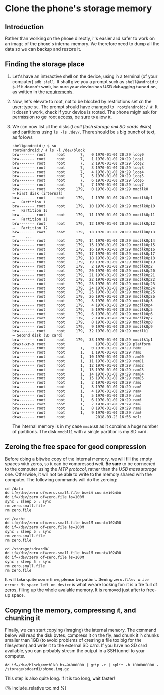 # Clone the phone's storage memory

## Introduction

Rather than working on the phone directly, it's easier and safer to work on an image of the phone's internal memory. We therefore need to dump all the data so we can backup and restore it.

## Finding the storage place

1. Let's have an interactive shell on the device, using in a terminal (of your computer) `adb shell`. It shall give you a prompt such as `shell@android:/ $`. If it doesn't work, be sure your device has USB debugging turned on, as written in the [requirements](https://gsurrel.github.io/PortingAndroid/#requirements).
1. Now, let's elevate to root, not to be blocked by restrictions set on the user: type `su`. The prompt should have changed to ` root@android:/ #`. It it doesn't work, check if your device is rooted. The phone might ask for permission to get root access, be sure to allow it.
1. We can now list all the disks (*I call flash storage and SD cards disks*) and partitions using `ls -ls /dev/`. There should be a big bunch of text, as follows
    ```
    shell@android:/ $ su
    root@android:/ # ls -l /dev/block
    brw------- root     root       7,   0 1970-01-01 20:29 loop0
    brw------- root     root       7,   1 1970-01-01 20:29 loop1
    brw------- root     root       7,   2 1970-01-01 20:29 loop2
    brw------- root     root       7,   3 1970-01-01 20:29 loop3
    brw------- root     root       7,   4 1970-01-01 20:29 loop4
    brw------- root     root       7,   5 1970-01-01 20:29 loop5
    brw------- root     root       7,   6 1970-01-01 20:29 loop6
    brw------- root     root       7,   7 1970-01-01 20:29 loop7
    brw------- root     root     179,   0 1970-01-01 20:29 mmcblk0     → First disk (internal)
    brw------- root     root     179,   1 1970-01-01 20:29 mmcblk0p1   →   Partition 1
    brw------- root     root     179,  10 1970-01-01 20:29 mmcblk0p10  →   Partition 10
    brw------- root     root     179,  11 1970-01-01 20:29 mmcblk0p11  →   Partition 11
    brw------- root     root     179,  12 1970-01-01 20:29 mmcblk0p12  →   Partition 12
    brw------- root     root     179,  13 1970-01-01 20:29 mmcblk0p13  →     ...    
    brw------- root     root     179,  14 1970-01-01 20:29 mmcblk0p14
    brw------- root     root     179,  15 1970-01-01 20:29 mmcblk0p15
    brw------- root     root     179,  16 1970-01-01 20:29 mmcblk0p16
    brw------- root     root     179,  17 1970-01-01 20:29 mmcblk0p17
    brw------- root     root     179,  18 1970-01-01 20:29 mmcblk0p18
    brw------- root     root     179,  19 1970-01-01 20:29 mmcblk0p19
    brw------- root     root     179,   2 1970-01-01 20:29 mmcblk0p2
    brw------- root     root     179,  20 1970-01-01 20:29 mmcblk0p20
    brw------- root     root     179,  21 1970-01-01 20:29 mmcblk0p21
    brw------- root     root     179,  22 1970-01-01 20:29 mmcblk0p22
    brw------- root     root     179,  23 1970-01-01 20:29 mmcblk0p23
    brw------- root     root     179,  24 1970-01-01 20:29 mmcblk0p24
    brw------- root     root     179,  25 1970-01-01 20:29 mmcblk0p25
    brw------- root     root     179,  26 1970-01-01 20:29 mmcblk0p26
    brw------- root     root     179,   3 1970-01-01 20:29 mmcblk0p3
    brw------- root     root     179,   4 1970-01-01 20:29 mmcblk0p4
    brw------- root     root     179,   5 1970-01-01 20:29 mmcblk0p5
    brw------- root     root     179,   6 1970-01-01 20:29 mmcblk0p6
    brw------- root     root     179,   7 1970-01-01 20:29 mmcblk0p7
    brw------- root     root     179,   8 1970-01-01 20:29 mmcblk0p8
    brw------- root     root     179,   9 1970-01-01 20:29 mmcblk0p9
    brw------- root     root     179,  32 1970-01-01 20:29 mmcblk1     → Second disk (SD card)
    brw------- root     root     179,  33 1970-01-01 20:29 mmcblk1p1
    drwxr-xr-x root     root              1970-01-01 20:29 platform
    brw------- root     root       1,   0 1970-01-01 20:29 ram0
    brw------- root     root       1,   1 1970-01-01 20:29 ram1
    brw------- root     root       1,  10 1970-01-01 20:29 ram10
    brw------- root     root       1,  11 1970-01-01 20:29 ram11
    brw------- root     root       1,  12 1970-01-01 20:29 ram12
    brw------- root     root       1,  13 1970-01-01 20:29 ram13
    brw------- root     root       1,  14 1970-01-01 20:29 ram14
    brw------- root     root       1,  15 1970-01-01 20:29 ram15
    brw------- root     root       1,   2 1970-01-01 20:29 ram2
    brw------- root     root       1,   3 1970-01-01 20:29 ram3
    brw------- root     root       1,   4 1970-01-01 20:29 ram4
    brw------- root     root       1,   5 1970-01-01 20:29 ram5
    brw------- root     root       1,   6 1970-01-01 20:29 ram6
    brw------- root     root       1,   7 1970-01-01 20:29 ram7
    brw------- root     root       1,   8 1970-01-01 20:29 ram8
    brw------- root     root       1,   9 1970-01-01 20:29 ram9
    drwx------ root     root              2018-03-20 16:56 vold
    ```

   The internal memory is in my case `mmcblk0` as it contains a huge number of partitions. The disk `mmcblk1` with a single partition is my SD card.

## Zeroing the free space for good compression

Before doing a bitwise copy of the internal memory, we will fill the empty spaces with zeros, so it can be compressed well. **Be sure** to be connected to the computer using the *MTP protocol*, rather than the *USB mass storage* one. Otherwise, it will not be able to write to the memory shared with the computer. The following commands will do the zeroing:

```
cd /data
dd if=/dev/zero of=zero.small.file bs=1M count=102400
dd if=/dev/zero of=zero.file bs=100M
sync ; sleep 5 ; sync
rm zero.small.file
rm zero.file

cd /cache
dd if=/dev/zero of=zero.small.file bs=1M count=102400
dd if=/dev/zero of=zero.file bs=100M
sync ; sleep 5 ; sync
rm zero.small.file
rm zero.file

cd /storage/sdcard0/
dd if=/dev/zero of=zero.small.file bs=1M count=102400
dd if=/dev/zero of=zero.file bs=100M
sync ; sleep 5 ; sync
rm zero.small.file
rm zero.file
```

It will take quite some time, please be patient. Seeing `zero.file: write error: No space left on device` is what we are looking for: it is a file full of zeros, filling up the whole avaiable memory. It is removed just after to free-up space.

## Copying the memory, compressing it, and chunking it

Finally, we can start copying (imaging) the internal memory. The command below will read the disk bytes, compress it on the fly, and chunk it in chunks smaller than 1GB (to avoid problems of creating a file too big for the filesystem) and write it to the external SD card. If you have no SD card available, you can probably stream the output in a SSH tunnel to your computer.

```
dd if=/dev/block/mmcblk0 bs=96000000 | gzip -c | split -b 1000000000 - /storage/sdcard1/phone.img.gz
```

This step is also quite long. If it is too long, wait faster!

{% include_relative toc.md %}
